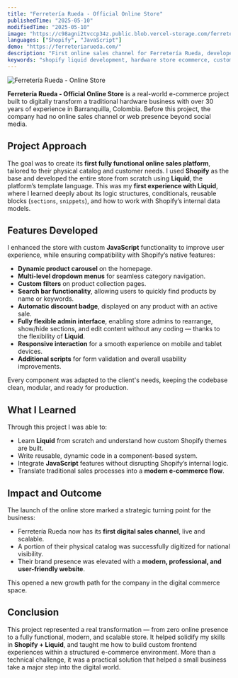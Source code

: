 ```yaml
---
title: "Ferretería Rueda - Official Online Store"
publishedTime: "2025-05-10"
modifiedTime: "2025-05-10"
image: "https://c98agni2tvccp34z.public.blob.vercel-storage.com/ferreteria-rueda-4SL4sGq58fvYkcTFM35hFtV2eEWT91.webp"
languages: ["Shopify", "JavaScript"]
demo: "https://ferreteriarueda.com/"
description: "First online sales channel for Ferretería Rueda, developed from scratch using Liquid and JavaScript. Project by Kevin Julio Pineda."
keywords: "shopify liquid development, hardware store ecommerce, custom online store, shopify store developer, frontend javascript, ferretería rueda online, ecommerce development Colombia, Shopify Liquid developer, Kevin Julio Pineda, web developer"
---
```


![Ferretería Rueda - Online Store](https://c98agni2tvccp34z.public.blob.vercel-storage.com/ferreteria-rueda-4SL4sGq58fvYkcTFM35hFtV2eEWT91.webp)

**Ferretería Rueda - Official Online Store** is a real-world e-commerce project built to digitally transform a traditional hardware business with over 30 years of experience in Barranquilla, Colombia. Before this project, the company had no online sales channel or web presence beyond social media.

## Project Approach

The goal was to create its **first fully functional online sales platform**, tailored to their physical catalog and customer needs. I used **Shopify** as the base and developed the entire store from scratch using **Liquid**, the platform’s template language. This was my **first experience with Liquid**, where I learned deeply about its logic structures, conditionals, reusable blocks (`sections`, `snippets`), and how to work with Shopify’s internal data models.

## Features Developed

I enhanced the store with custom **JavaScript** functionality to improve user experience, while ensuring compatibility with Shopify’s native features:

- **Dynamic product carousel** on the homepage.
- **Multi-level dropdown menus** for seamless category navigation.
- **Custom filters** on product collection pages.
- **Search bar functionality**, allowing users to quickly find products by name or keywords.
- **Automatic discount badge**, displayed on any product with an active sale.
- **Fully flexible admin interface**, enabling store admins to rearrange, show/hide sections, and edit content without any coding — thanks to the flexibility of **Liquid**.
- **Responsive interaction** for a smooth experience on mobile and tablet devices.
- **Additional scripts** for form validation and overall usability improvements.

Every component was adapted to the client's needs, keeping the codebase clean, modular, and ready for production.

## What I Learned

Through this project I was able to:

- Learn **Liquid** from scratch and understand how custom Shopify themes are built.
- Write reusable, dynamic code in a component-based system.
- Integrate **JavaScript** features without disrupting Shopify’s internal logic.
- Translate traditional sales processes into a **modern e-commerce flow**.

## Impact and Outcome

The launch of the online store marked a strategic turning point for the business:

- Ferretería Rueda now has its **first digital sales channel**, live and scalable.
- A portion of their physical catalog was successfully digitized for national visibility.
- Their brand presence was elevated with a **modern, professional, and user-friendly website**.

This opened a new growth path for the company in the digital commerce space.

## Conclusion

This project represented a real transformation — from zero online presence to a fully functional, modern, and scalable store. It helped solidify my skills in **Shopify + Liquid**, and taught me how to build custom frontend experiences within a structured e-commerce environment. More than a technical challenge, it was a practical solution that helped a small business take a major step into the digital world.
